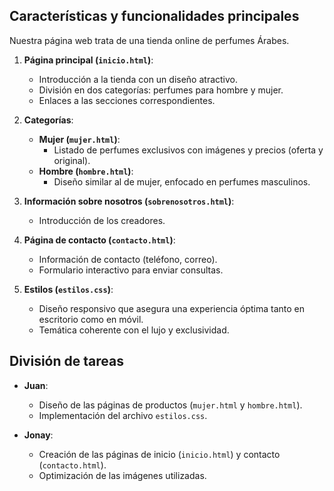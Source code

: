 ##  Características y funcionalidades principales
Nuestra página web trata de una tienda online de perfumes Árabes.

1. **Página principal (`inicio.html`)**:
   - Introducción a la tienda con un diseño atractivo.
   - División en dos categorías: perfumes para hombre y mujer.
   - Enlaces a las secciones correspondientes.

2. **Categorías**:
   - **Mujer (`mujer.html`)**:
     - Listado de perfumes exclusivos con imágenes y precios (oferta y original).
   - **Hombre (`hombre.html`)**:
     - Diseño similar al de mujer, enfocado en perfumes masculinos.

3. **Información sobre nosotros (`sobrenosotros.html`)**:
   - Introducción de los creadores.

4. **Página de contacto (`contacto.html`)**:
   - Información de contacto (teléfono, correo).
   - Formulario interactivo para enviar consultas.

5. **Estilos (`estilos.css`)**:
   - Diseño responsivo que asegura una experiencia óptima tanto en escritorio como en móvil.
   - Temática coherente con el lujo y exclusividad.

##  División de tareas

- **Juan**:
  - Diseño de las páginas de productos (`mujer.html` y `hombre.html`).
  - Implementación del archivo `estilos.css`.

- **Jonay**:
  - Creación de las páginas de inicio (`inicio.html`) y contacto (`contacto.html`).
  - Optimización de las imágenes utilizadas.
